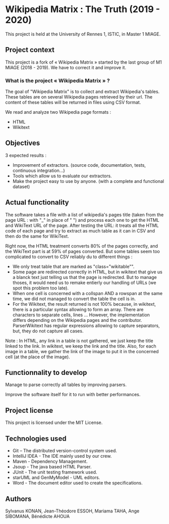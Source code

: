 # Wikipedia Matrix : The Truth (2019 - 2020)

This project is held at the University of Rennes 1, ISTIC, in Master 1 MIAGE.

## Project context

This project is a fork of « Wikipedia Matrix » started by the last group of M1 MIAGE (2018 - 2019). We have to correct it and improve it. 

### What is the project « Wikipedia Matrix » ?

The goal of "Wikipedia Matrix" is to collect and extract Wikipedia's tables. These tables are on several Wikipedia pages retrieved by their url. The content of these tables will be returned in files using CSV format.

We read and analyze two Wikipedia page formats :
* HTML
* Wikitext


## Objectives

3 expected results :
* Improvement of extractors. (source code, documentation, tests, continuous integration...)
* Tools which allow us to evaluate our extractors.
* Make the project easy to use by anyone. (with a complete and functional dataset)


## Actual functionality

The software takes a file with a list of wikipedia's pages title (taken from the page URL : with "\_" in place of " ") and process each  one to get the HTML and WikiText URL of the page.
After testing the URL: it treats all the HTML code of each page and try to extract as much table as it can in CSV and then do the same for WikiText.

Right now, the HTML treatment converts 80% of the pages correctly, and the WikiText part is at 59% of pages converted. But some tables seem too complicated to convert to CSV reliably du to different things :
- We only treat table that are marked as "class="wikitable"".
- Some page are redirected correctly in HTML, but in wikitext that give us a blanck text just telling us that the page is redirected.  But to manage thoses, it would need us to remake entierly our handling of URLs (we spot this problem too late).
- When one cell is concerned with a collspan AND a rowspan at the same time, we did not managed to convert the table the cell is in.
- For the Wikitext, the result returned is not 100% because, in wikitext, there is a particular syntax allowing to form an array. There are characters to separate cells, lines ... However, the implementation differs depending on the Wikipedia pages and the contributor. ParserWikitext has regular expressions allowing to capture separators, but, they do not capture all cases.

Note : In HTML, any link in a table is not gathered, we just keep the title linked to the link. In wikitext, we keep the link and the title. Also, for each image in a table, we gather the link of the image to put it in the concerned cell (at the place of the image).


## Functionnality to develop

Manage to parse correctly all tables by improving parsers.

Improve the software itself for it to run with better performances.


## Project license

This project is licensed under the MIT License.


## Technologies used

* Git – The distributed version-control system used.
* IntelliJ IDEA - The IDE mainly used by our crew.
* Maven - Dependency Management. 
* Jsoup - The java based HTML Parser.
* JUnit - The unit testing framework used.
* starUML and GenMyModel - UML editors. 
* Word - The document editor used to create the specifications. 


## Authors

Sylvanus KONAN, Jean-Théodore ESSOH, Mariama TAHA, Ange SIBOMANA, Bénédicte AHOUA
